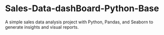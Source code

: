 # Sales-Data-dashBoard-Python-Base
A simple sales data analysis project with Python, Pandas, and Seaborn to generate insights and visual reports.
